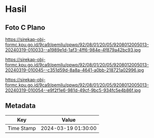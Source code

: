 # Hasil

## Foto C Plano

https://sirekap-obj-formc.kpu.go.id/9ca9/pemilu/ppwp/92/08/01/20/05/9208012005013-20240319-010033--a1989e1d-1af3-4ff6-984e-4f879a42bc93.jpg

https://sirekap-obj-formc.kpu.go.id/9ca9/pemilu/ppwp/92/08/01/20/05/9208012005013-20240319-010045--c351d59d-8a8a-4641-a0bb-218721a02996.jpg

https://sirekap-obj-formc.kpu.go.id/9ca9/pemilu/ppwp/92/08/01/20/05/9208012005013-20240319-010054--e9f2f1e6-981d-49cf-9bc5-934fc5e4b86f.jpg


## Metadata

| Key        | Value               |
| ---------- | ------------------- |
| Time Stamp | 2024-03-19 01:30:00 |



